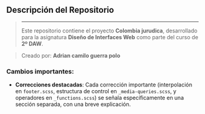 ## Descripción del Repositorio
> ---
> 
> Este repositorio contiene el proyecto **Colombia jurudica**, desarrollado para la asignatura **Diseño de Interfaces Web** como parte del curso de **2º DAW**.
> 

>
> Creado por: **Adrian camilo guerra polo**  
### Cambios importantes:
- **Correcciones destacadas**: Cada corrección importante (interpolación en `footer.scss`, estructura de control en `_media-queries.scss`, y operadores en `_functions.scss`) se señala específicamente en una sección separada, con una breve explicación.